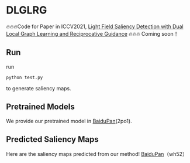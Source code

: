 # DLGLRG
🔥🔥🔥Code for Paper in ICCV2021,  [Light Field Saliency Detection with Dual Local Graph Learning and Reciprocative Guidance](https://openaccess.thecvf.com/content/ICCV2021/html/Liu_Light_Field_Saliency_Detection_With_Dual_Local_Graph_Learning_and_ICCV_2021_paper.html)
🔥🔥🔥 
Coming soon！

## Run
run
```
python test.py
```
to generate saliency maps.

## Pretrained Models
We provide our pretrained model in [BaiduPan](https://pan.baidu.com/s/1rlt2BhexPpLBt4jk6SFyDw)(2po1).

## Predicted Saliency Maps
Here are the saliency maps predicted from our method!
[BaiduPan](https://pan.baidu.com/s/18DGI8rQFWsT1YmDquRwrLA?pwd=wh52)（wh52）

